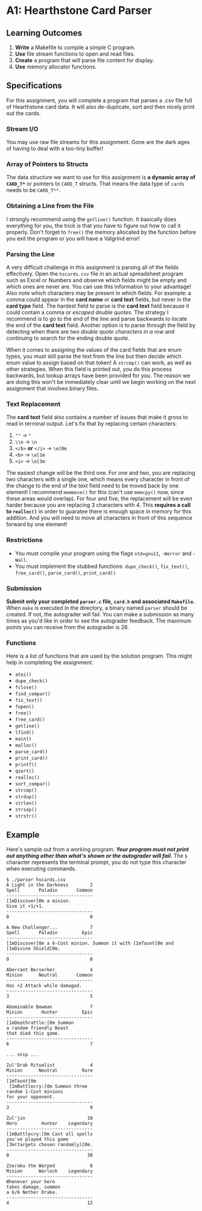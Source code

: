 # A1: Hearthstone Card Parser

Learning Outcomes
-----------------

1.  **Write** a Makefile to compile a simple C program.
2.  **Use** file stream functions to open and read files.
3.  **Create** a program that will parse file content for display.
4.  **Use** memory allocator functions.

Specifications
--------------

For this assignment, you will complete a program that parses a .csv file full of Hearthstone card data. It will also de-duplicate, sort and then nicely print out the cards.

### Stream I/O

You may use raw file streams for this assignment. Gone are the dark ages of having to deal with a too-tiny buffer!

### Array of Pointers to Structs

The data structure we want to use for this assignment is **a dynamic array of `CARD_T*`** or pointers to `CARD_T` structs. That means the data type of `cards` needs to be `CARD_T**`.

### Obtaining a Line from the File

I strongly recommend using the `getline()` function. It basically does everything for you, the trick is that you have to figure out how to call it properly. Don't forget to `free()` the memory allocated by the function before you exit the program or you will have a Valgrind error!

### Parsing the Line

A very difficult challenge in this assignment is parsing all of the fields effectively. Open the `hscards.csv` file in an actual spreadsheet program such as Excel or Numbers and observe which fields might be empty and which ones are never are. You can use this information to your advantage! Also note which characters may be present in which fields. For example: a comma could appear in the **card name** or **card text** fields, but never in the **card type** field. The hardest field to parse is the **card text** field because it could contain a comma _or escaped double quotes_. The strategy I recommend is to go to the end of the line and parse backwards to locate the end of the **card text** field. Another option is to parse through the field by detecting when there are _two double quote characters in a row_ and continuing to search for the ending double quote.

When it comes to assigning the values of the card fields that are enum types, you must still parse the text from the line but then decide which enum value to assign based on that token! A `strcmp()` can work, as well as other strategies. When this field is printed out, you do this process backwards, but lookup arrays have been provided for you. The reason we are doing this won't be immediately clear until we begin working on the next assignment that involves binary files.

### Text Replacement

The **card text** field also contains a number of issues that make it gross to read in terminal output. Let's fix that by replacing certain characters:

1.  `""` -> `"`
2.  `\\n` -> `\n`
3.  `</b>` **or** `</i>` -> `\e[0m`
4.  `<b>` -> `\e[1m`
5.  `<i>` -> `\e[3m`

The easiest change will be the third one. For one and two, you are replacing two characters with a single one, which means every character in front of the change to the end of the text field need to be moved back by one element! I recommend `memmove()` for this (can't use `memcpy()` now, since these areas would overlap). For four and five, the replacement will be even harder because you are replacing 3 characters with 4. This **requires a call to `realloc()`** in order to guaratee there is enough space in memory for this addition. And you will need to move all characters in front of this sequence forward by one element!

### Restrictions

*   You must compile your program using the flags `std=gnu11`, `-Werror` and `-Wall`.
*   You must implement the stubbed functions: `dupe_check()`, `fix_text()`, `free_card()`, `parse_card()`, `print_card()`

### Submission

**Submit only your completed `parser.c` file, `card.h` and associated `Makefile`.** When `make` is executed in the directory, a binary named `parser` should be created. If not, the autograder will fail. You can make a submission as many times as you'd like in order to see the autograder feedback. The maximum points you can receive from the autograder is 26.

### Functions

Here is a list of functions that are used by the solution program. This might help in completing the assignment.

*   `atoi()`
*   `dupe_check()`
*   `fclose()`
*   `find_compar()`
*   `fix_text()`
*   `fopen()`
*   `free()`
*   `free_card()`
*   `getline()`
*   `lfind()`
*   `main()`
*   `malloc()`
*   `parse_card()`
*   `print_card()`
*   `printf()`
*   `qsort()`
*   `realloc()`
*   `sort_compar()`
*   `strcmp()`
*   `strdup()`
*   `strlen()`
*   `strsep()`
*   `strstr()`

Example
-------

Here's sample out from a working program. ***Your program must not print out anything other than what's shown or the autograder will fail***. The `$` character represents the terminal prompt, you do not type this character when executing commands.

    $ ./parser hscards.csv
    A Light in the Darkness        2
    Spell       Paladin       Common
    --------------------------------
    [1mDiscover[0m a minion.
    Give it +1/+1.
    --------------------------------
    0                              0
    
    A New Challenger...            7
    Spell       Paladin         Epic
    --------------------------------
    [1mDiscover[0m a 6-Cost minion. Summon it with [1mTaunt[0m and [1mDivine Shield[0m.
    --------------------------------
    0                              0
    
    Aberrant Berserker             4
    Minion      Neutral       Common
    --------------------------------
    Has +2 Attack while damaged.
    --------------------------------
    3                              5
    
    Abominable Bowman              7
    Minion       Hunter         Epic
    --------------------------------
    [1mDeathrattle:[0m Summon
    a random friendly Beast
    that died this game.
    --------------------------------
    6                              7
    
    ... snip ...
    
    Zul'Drak Ritualist             4
    Minion      Neutral         Rare
    --------------------------------
    [1mTaunt[0m
     [1mBattlecry:[0m Summon three
    random 1-Cost minions
    for your opponent.
    --------------------------------
    3                              9
    
    Zul'jin                       10
    Hero         Hunter    Legendary
    --------------------------------
    [1mBattlecry:[0m Cast all spells
    you've played this game
    [3m(targets chosen randomly)[0m.
    --------------------------------
    0                             30
    
    Zzeraku the Warped             8
    Minion      Warlock    Legendary
    --------------------------------
    Whenever your hero
    takes damage, summon
    a 6/6 Nether Drake.
    --------------------------------
    4                             12

